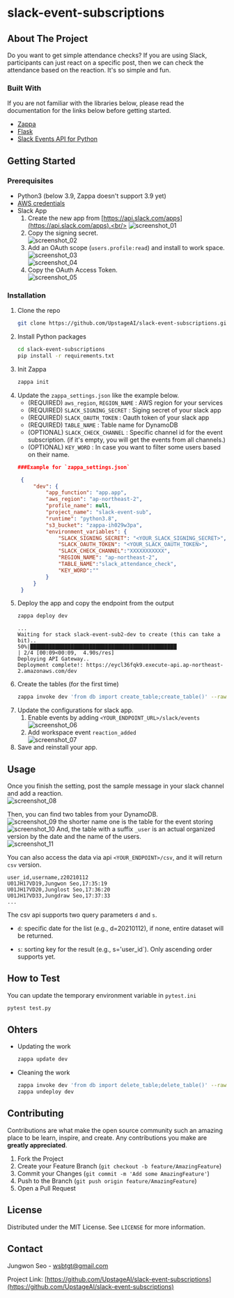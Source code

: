 # slack-event-subscriptions


<!-- ABOUT THE PROJECT -->
## About The Project

Do you want to get simple attendance checks? If you are using Slack, participants can just react on a specific post, then we can check the attendance based on the reaction. It's so simple and fun.


### Built With
If you are not familiar with the libraries below, please read the documentation for the links below before getting started.

* [Zappa](https://github.com/Miserlou/Zappa)
* [Flask](https://github.com/pallets/flask)
* [Slack Events API for Python](https://github.com/slackapi/python-slack-events-api)



<!-- GETTING STARTED -->
## Getting Started


### Prerequisites


* Python3 (below 3.9, Zappa doesn't support 3.9 yet)
* [AWS credentials](https://aws.amazon.com/blogs/security/a-new-and-standardized-way-to-manage-credentials-in-the-aws-sdks/)
* Slack App
    1. Create the new app from [https://api.slack.com/apps](https://api.slack.com/apps).<br/>
    ![screenshot_01](images/screen_shot_01.png)
    2. Copy the signing secret.<br/>
    ![screenshot_02](images/screen_shot_02.png)
    3. Add an OAuth scope (`users.profile:read`) and install to work space.<br/>
    ![screenshot_03](images/screen_shot_03.png)<br/>
    ![screenshot_04](images/screen_shot_04.png)<br/>
    4. Copy the OAuth Access Token.<br/>
    ![screenshot_05](images/screen_shot_05.png)
### Installation


1. Clone the repo
   ```sh
   git clone https://github.com/UpstageAI/slack-event-subscriptions.git
   ```
1. Install Python packages
   ```sh
   cd slack-event-subscriptions
   pip install -r requirements.txt
   ```
1. Init Zappa
   ```sh
   zappa init
   ```
1. Update the `zappa_settings.json` like the example below.
    - (REQUIRED) `aws_region`, `REGION_NAME` : AWS region for your services
    - (REQUIRED) `SLACK_SIGNING_SECRET` :  Siging secret of your slack app
    - (REQUIRED) `SLACK_OAUTH_TOKEN` :  Oauth token of your slack app
    - (REQUIRED) `TABLE_NAME` : Table name for DynamoDB
    - (OPTIONAL) `SLACK_CHECK_CHANNEL` : Specific channel id for the event subscription. (if it's empty, you will get the events from all channels.)
    - (OPTIONAL) `KEY_WORD` : In case you want to filter some users based on their name.
   ```json
   ###Example for `zappa_settings.json`

    {
        "dev": {
            "app_function": "app.app",
            "aws_region": "ap-northeast-2",
            "profile_name": null,
            "project_name": "slack-event-sub",
            "runtime": "python3.8",
            "s3_bucket": "zappa-ih029w3pa",
            "environment_variables": {
                "SLACK_SIGNING_SECRET": "<YOUR_SLACK_SIGNING_SECRET>",
                "SLACK_OAUTH_TOKEN": "<YOUR_SLACK_OAUTH_TOKEN>",
                "SLACK_CHECK_CHANNEL":"XXXXXXXXXXX",
                "REGION_NAME": "ap-northeast-2",
                "TABLE_NAME":"slack_attendance_check",
                "KEY_WORD":""
            }
        }
    }
   ```
1. Deploy the app and copy the endpoint from the output
    ```sh
    zappa deploy dev
    ```
    ```
    ...
    Waiting for stack slack-event-sub2-dev to create (this can take a bit)..
    50%|███████████████████████████████████████████████                                               | 2/4 [00:09<00:09,  4.90s/res]
    Deploying API Gateway..
    Deployment complete!: https://eycl36fqk9.execute-api.ap-northeast-2.amazonaws.com/dev
    ```
1. Create the tables (for the first time)
    ```sh
    zappa invoke dev 'from db import create_table;create_table()' --raw
    ```
1. Update the configurations for slack app.
    1. Enable events by adding `<YOUR_ENDPOINT_URL>/slack/events`<br/>
    ![screenshot_06](images/screen_shot_06.png)
    2. Add workspace event `reaction_added`<br/>
    ![screenshot_07](images/screen_shot_07.png)
1. Save and reinstall your app.
<!-- USAGE EXAMPLES -->
## Usage

Once you finish the setting, post the sample message in your slack channel and add a reaction.<br/>
![screenshot_08](images/screen_shot_08.png)

Then, you can find two tables from your DynamoDB.<br/>
![screenshot_09](images/screen_shot_09.png)
 the shorter name one is the table for the event storing <br/>
 ![screenshot_10](images/screen_shot_10.png)
 And, the table with a suffix `_user` is an actual organized version by the date and the name of the users.<br/>
![screenshot_11](images/screen_shot_11.png)

You can also access the data via api
`<YOUR_ENDPOINT>/csv`, and it will return `csv` version.
```csv
user_id,username,z20210112
U01JH17VD19,Jungwon Seo,17:35:19
U01JH17VD20,Junglost Seo,17:36:20
U01JH17VD33,Jungdraw Seo,17:37:33
...
```
The csv api supports two query parameters `d` and `s`. 
- `d`: specific date for the list (e.g., d=20210112), if none, entire dataset will be returned.

- `s`: sorting key for the result (e.g., s='user_id`). Only ascending order supports yet.

## How to Test
You can update the temporary environment variable in `pytest.ini`
```sh
pytest test.py
```


## Ohters
- Updating the work
    ```sh
    zappa update dev
    ```
- Cleaning the work
    ```sh
    zappa invoke dev 'from db import delete_table;delete_table()' --raw
    zappa undeploy dev 
    ```



<!-- CONTRIBUTING -->
## Contributing

Contributions are what make the open source community such an amazing place to be learn, inspire, and create. Any contributions you make are **greatly appreciated**.

1. Fork the Project
2. Create your Feature Branch (`git checkout -b feature/AmazingFeature`)
3. Commit your Changes (`git commit -m 'Add some AmazingFeature'`)
4. Push to the Branch (`git push origin feature/AmazingFeature`)
5. Open a Pull Request



<!-- LICENSE -->
## License

Distributed under the MIT License. See `LICENSE` for more information.



<!-- CONTACT -->
## Contact

Jungwon Seo - wsbtgt@gmail.com

Project Link: [https://github.com/UpstageAI/slack-event-subscriptions](https://github.com/UpstageAI/slack-event-subscriptions)







